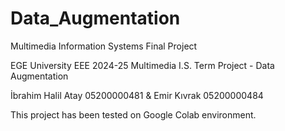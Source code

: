 # Data_Augmentation
Multimedia Information Systems Final Project

EGE University EEE 2024-25 Multimedia I.S. Term Project - Data Augmentation

İbrahim Halil Atay 05200000481 & Emir Kıvrak 05200000484

This project has been tested on Google Colab environment.
